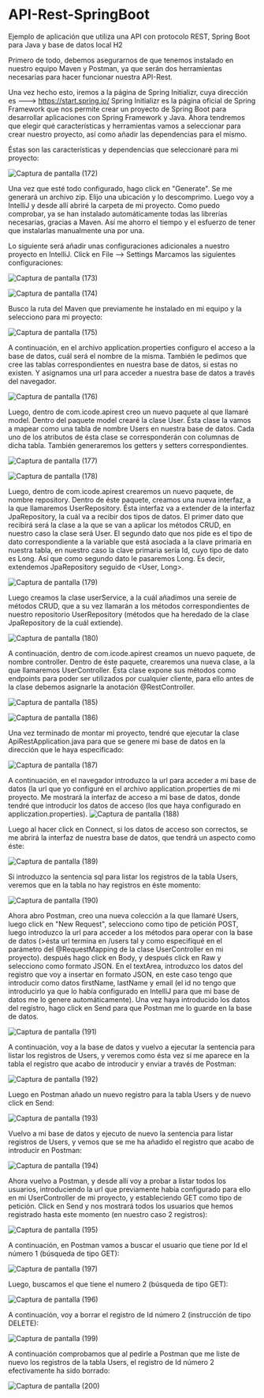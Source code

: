 # API-Rest-SpringBoot
Ejemplo de aplicación que utiliza una API con protocolo REST, Spring Boot para Java y base de datos local H2


Primero de todo, debemos asegurarnos de que tenemos instalado en nuestro equipo Maven y Postman, ya que serán dos herramientas necesarias para hacer funcionar nuestra API-Rest.

Una vez hecho esto, iremos a la página de Spring Initializr, cuya dirección es ---> https://start.spring.io/
Spring Initializr es la página oficial de Spring Framework que nos permite crear un proyecto de Spring Boot para desarrollar aplicaciones con Spring Framework y Java.
Ahora tendremos que elegir qué características y herramientas vamos a seleccionar para crear nuestro proyecto, así como añadir las dependencias para el mismo.

Éstas son las características y dependencias que seleccionaré para mi proyecto:

![Captura de pantalla (172)](https://github.com/arh91/API-Rest-H2/assets/32130215/9f7cfad4-2dc2-462d-a181-3c9d28858a3b)

Una vez que esté todo configurado, hago click en "Generate".
Se me generará un archivo zip. Elijo una ubicación y lo descomprimo.
Luego voy a IntelliJ y desde allí abriré la carpeta de mi proyecto. Como puedo comprobar, ya se han instalado automáticamente todas las librerías necesarias, gracias a Maven. 
Así me ahorro el tiempo y el esfuerzo de tener que instalarlas manualmente una por una.

Lo siguiente será añadir unas configuraciones adicionales a nuestro proyecto en IntelliJ.
Click en File --> Settings 
Marcamos las siguientes configuraciones:

![Captura de pantalla (173)](https://github.com/arh91/API-Rest-H2/assets/32130215/324ea21f-75c3-424a-8dd9-c520f2816c3d)

![Captura de pantalla (174)](https://github.com/arh91/API-Rest-H2/assets/32130215/069d15f7-5457-431f-8efb-e0ab7b79d429)



Busco la ruta del Maven  que previamente he instalado en mi equipo y la selecciono para mi proyecto:

![Captura de pantalla (175)](https://github.com/arh91/API-Rest-H2/assets/32130215/c7fb48ec-1324-4e78-ade8-c72ff570658a)



A continuación, en el archivo application.properties configuro el acceso a la base de datos, cuál será el nombre de la misma. También le pedimos que cree las tablas correspondientes en nuestra base de datos, si estas no existen. Y asignamos una url para acceder a nuestra base de datos a través del navegador.

![Captura de pantalla (176)](https://github.com/arh91/API-Rest-SpringBoot/assets/32130215/81bad9f2-b705-4630-8223-a5d50126c938)



Luego, dentro de com.icode.apirest creo un nuevo paquete al que llamaré model. Dentro del paquete model crearé la clase User.
Ésta clase la vamos a mapear como una tabla de nombre Users en nuestra base de datos. Cada uno de los atributos de ésta clase se corresponderán con columnas de dicha tabla.
También generaremos los getters y setters correspondientes.

![Captura de pantalla (177)](https://github.com/arh91/API-Rest-SpringBoot/assets/32130215/3b5a8827-c731-4214-8916-1467b054385d)

![Captura de pantalla (178)](https://github.com/arh91/API-Rest-SpringBoot/assets/32130215/9a3e350c-a942-4f5a-b002-cebc05641b59)


Luego, dentro de com.icode.apirest crearemos un nuevo paquete, de nombre repository.
Dentro de éste paquete, creamos una nueva interfaz, a la que llamaremos UserRepository. Ésta interfaz va a extender de la interfaz JpaRepository, la cuál va a recibir dos tipos de datos.
El primer dato que recibirá será la clase a la que se van a aplicar los métodos CRUD, en nuestro caso la clase será User. 
El segundo dato que nos pide es el tipo de dato correspondiente a la variable que está asociada a la clave primaria en nuestra tabla, en nuestro caso la clave primaria sería Id, cuyo tipo de dato es Long. Así que como segundo dato le pasaremos Long.
Es decir, extendemos JpaRepository seguido de <User, Long>.

![Captura de pantalla (179)](https://github.com/arh91/API-Rest-SpringBoot/assets/32130215/8373241c-061e-4f29-93a8-545b75fb4a3e)


Luego creamos la clase userService, a la cuál añadimos una sereie de métodos CRUD, que a su vez llamarán a los métodos correspondientes de nuestro repositorio UserRepository (métodos que ha heredado de la clase JpaRepository de la cuál extiende).

![Captura de pantalla (180)](https://github.com/arh91/API-Rest-SpringBoot/assets/32130215/70df601a-2c49-4559-a1ba-eaa6f548ecc4)

A continuación, dentro de com.icode.apirest creamos un nuevo paquete, de nombre controller.
Dentro de éste paquete, crearemos una nueva clase, a la que llamaremos UserController.
Ésta clase expone sus métodos como endpoints para poder ser utilizados por cualquier cliente, para ello antes de la clase debemos asignarle la anotación @RestController.

![Captura de pantalla (185)](https://github.com/arh91/API-Rest-SpringBoot/assets/32130215/c6aace36-31b6-4405-867f-2239abba546c)

![Captura de pantalla (186)](https://github.com/arh91/API-Rest-SpringBoot/assets/32130215/1492256c-7ca7-4e01-80f0-17bcd6ef9574)

Una vez terminado de montar mi proyecto, tendré que ejecutar la clase ApiRestApplication.java para que se genere mi base de datos en la dirección que le haya especificado:

![Captura de pantalla (187)](https://github.com/arh91/API-Rest-SpringBoot/assets/32130215/2c995fad-e137-4af7-96f4-7e8cd41cafff)

A continuación, en el navegador introduzco la url para acceder a mi base de datos (la url que yo configuré en el archivo application.properties de mi proyecto.
Me mostrará la interfaz de acceso a mi base de datos, donde tendré que introducir los datos de acceso (los que haya configurado en appliczation.properties).
![Captura de pantalla (188)](https://github.com/arh91/API-Rest-SpringBoot/assets/32130215/e3f8c39e-5b37-438a-844c-71fd6c06be98)

Luego al hacer click en Connect, si los datos de acceso son correctos, se me abrirá la interfaz de nuestra base de datos, que tendrá un aspecto como éste:

![Captura de pantalla (189)](https://github.com/arh91/API-Rest-SpringBoot/assets/32130215/edbc6194-a5aa-4f44-8c91-182de29ae84b)

Si introduzco la sentencia sql para listar los registros de la tabla Users, veremos que en la tabla no hay registros en éste momento:

![Captura de pantalla (190)](https://github.com/arh91/API-Rest-SpringBoot/assets/32130215/5d6e62d0-13d2-42c3-9a79-79de6cb42b6d)

Ahora abro Postman, creo una nueva colección a la que llamaré Users,  luego click en "New Request", selecciono como tipo de petición POST, luego introduzco la url para acceder a los métodos para operar con la base de datos (>ésta url termina en /users tal y como especifiqué en el parámetro del @RequestMapping de la clase UserController en mi proyecto). después hago click en Body, y después click en Raw y selecciono como formato JSON. En el textArea, introduzco los datos del registro que voy a insertar en formato JSON, en este caso tengo que introducir como datos firstName, lastName y email (el id no tengo que introducirlo ya que lo había configurado en IntelliJ para que mi base de datos me lo genere automáticamente). Una vez haya introducido los datos del registro, hago click en Send para que Postman me lo guarde en la base de datos.

![Captura de pantalla (191)](https://github.com/arh91/API-Rest-SpringBoot/assets/32130215/891eaa6e-fa4d-4da6-943e-d478ea128c34)

A continuación, voy a la base de datos y vuelvo a ejecutar la sentencia para listar los registros de Users, y veremos como ésta vez sí me aparece en la tabla el registro que acabo de introducir y enviar a través de Postman:

![Captura de pantalla (192)](https://github.com/arh91/API-Rest-SpringBoot/assets/32130215/a9c92513-ef97-4669-a5f5-cd439ac5516b)

Luego en Postman añado un nuevo registro para la tabla Users y de nuevo click en Send:

![Captura de pantalla (193)](https://github.com/arh91/API-Rest-SpringBoot/assets/32130215/d64dd66c-56d4-4808-9b59-1059ebddfeab)

Vuelvo a mi base de datos y ejecuto de nuevo la sentencia para listar registros de Users, y vemos que se me ha añadido el registro que acabo de introducir en Postman:

![Captura de pantalla (194)](https://github.com/arh91/API-Rest-SpringBoot/assets/32130215/4f77c048-818a-4fb4-94c3-6d6e7b43c60d)

Ahora vuelvo a Postman, y desde allí voy a probar a listar todos los usuarios, introduciendo la url que previamente había configurado para ello en mi UserController de mi proyecto, y estableciendo GET como tipo de petición. Click en Send y nos mostrará todos los usuarios que hemos registrado hasta este momento (en nuestro caso 2 registros):

![Captura de pantalla (195)](https://github.com/arh91/API-Rest-SpringBoot/assets/32130215/f7557e19-43c3-4feb-a248-91442b35a930)

A continuación, en Postman vamos a buscar el usuario que tiene por Id el número 1 (búsqueda de tipo GET):

![Captura de pantalla (197)](https://github.com/arh91/API-Rest-SpringBoot/assets/32130215/6e201495-7c32-4afa-84c9-245de8642355)

Luego, buscamos el que tiene el numero 2 (búsqueda de tipo GET):

![Captura de pantalla (196)](https://github.com/arh91/API-Rest-SpringBoot/assets/32130215/59adc4c5-2d2a-4863-a2d1-2173cacfc8d2)

A continuación, voy a borrar el registro de Id número 2 (instrucción de tipo DELETE):

![Captura de pantalla (199)](https://github.com/arh91/API-Rest-SpringBoot/assets/32130215/9f84ac57-cb67-4d2d-9cb7-7101b96c5b57)

A continuación comprobamos que al pedirle a Postman que me liste de nuevo los registros de la tabla Users, el registro de Id número 2 efectivamente ha sido borrado:

![Captura de pantalla (200)](https://github.com/arh91/API-Rest-SpringBoot/assets/32130215/cd9f7180-99c6-403c-970b-a52c7fcc257a)








